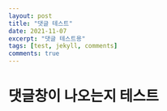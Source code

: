 ```yaml
---
layout: post
title: "댓글 테스트"
date: 2021-11-07
excerpt: "댓글 테스트용"
tags: [test, jekyll, comments]
comments: true
---
```



# 댓글창이 나오는지 테스트
